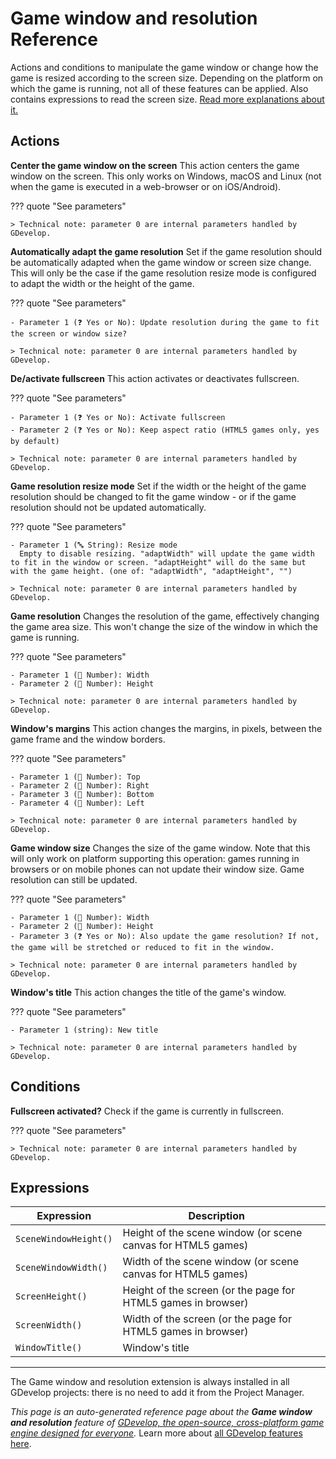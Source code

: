 # Game window and resolution Reference

Actions and conditions to manipulate the game window or change how the game is resized according to the screen size. Depending on the platform on which the game is running, not all of these features can be applied.
Also contains expressions to read the screen size. [Read more explanations about it.](/gdevelop5/all-features/window)

## Actions

**Center the game window on the screen**
This action centers the game window on the screen. This only works on Windows, macOS and Linux (not when the game is executed in a web-browser or on iOS/Android).

??? quote "See parameters"



    > Technical note: parameter 0 are internal parameters handled by GDevelop.

**Automatically adapt the game resolution**
Set if the game resolution should be automatically adapted when the game window or screen size change. This will only be the case if the game resolution resize mode is configured to adapt the width or the height of the game.

??? quote "See parameters"

    - Parameter 1 (❓ Yes or No): Update resolution during the game to fit the screen or window size?

    > Technical note: parameter 0 are internal parameters handled by GDevelop.

**De/activate fullscreen**
This action activates or deactivates fullscreen.

??? quote "See parameters"

    - Parameter 1 (❓ Yes or No): Activate fullscreen
    - Parameter 2 (❓ Yes or No): Keep aspect ratio (HTML5 games only, yes by default)

    > Technical note: parameter 0 are internal parameters handled by GDevelop.

**Game resolution resize mode**
Set if the width or the height of the game resolution should be changed to fit the game window - or if the game resolution should not be updated automatically.

??? quote "See parameters"

    - Parameter 1 (🔤 String): Resize mode
      Empty to disable resizing. "adaptWidth" will update the game width to fit in the window or screen. "adaptHeight" will do the same but with the game height. (one of: "adaptWidth", "adaptHeight", "")

    > Technical note: parameter 0 are internal parameters handled by GDevelop.

**Game resolution**
Changes the resolution of the game, effectively changing the game area size. This won't change the size of the window in which the game is running.

??? quote "See parameters"

    - Parameter 1 (🔢 Number): Width
    - Parameter 2 (🔢 Number): Height

    > Technical note: parameter 0 are internal parameters handled by GDevelop.

**Window's margins**
This action changes the margins, in pixels, between the game frame and the window borders.

??? quote "See parameters"

    - Parameter 1 (🔢 Number): Top
    - Parameter 2 (🔢 Number): Right
    - Parameter 3 (🔢 Number): Bottom
    - Parameter 4 (🔢 Number): Left

    > Technical note: parameter 0 are internal parameters handled by GDevelop.

**Game window size**
Changes the size of the game window. Note that this will only work on platform supporting this operation: games running in browsers or on mobile phones can not update their window size. Game resolution can still be updated.

??? quote "See parameters"

    - Parameter 1 (🔢 Number): Width
    - Parameter 2 (🔢 Number): Height
    - Parameter 3 (❓ Yes or No): Also update the game resolution? If not, the game will be stretched or reduced to fit in the window.

    > Technical note: parameter 0 are internal parameters handled by GDevelop.

**Window's title**
This action changes the title of the game's window.

??? quote "See parameters"

    - Parameter 1 (string): New title

    > Technical note: parameter 0 are internal parameters handled by GDevelop.

## Conditions

**Fullscreen activated?**
Check if the game is currently in fullscreen.

??? quote "See parameters"



    > Technical note: parameter 0 are internal parameters handled by GDevelop.

## Expressions

| Expression | Description |  |
|-----|-----|-----|
| `SceneWindowHeight()` | Height of the scene window (or scene canvas for HTML5 games) ||
| `SceneWindowWidth()` | Width of the scene window (or scene canvas for HTML5 games) ||
| `ScreenHeight()` | Height of the screen (or the page for HTML5 games in browser) ||
| `ScreenWidth()` | Width of the screen (or the page for HTML5 games in browser) ||
| `WindowTitle()` | Window's title ||



---

The Game window and resolution extension is always installed in all GDevelop projects: there is no need to add it from the Project Manager.

*This page is an auto-generated reference page about the **Game window and resolution** feature of [GDevelop, the open-source, cross-platform game engine designed for everyone](https://gdevelop.io/).* Learn more about [all GDevelop features here](/gdevelop5/all-features).